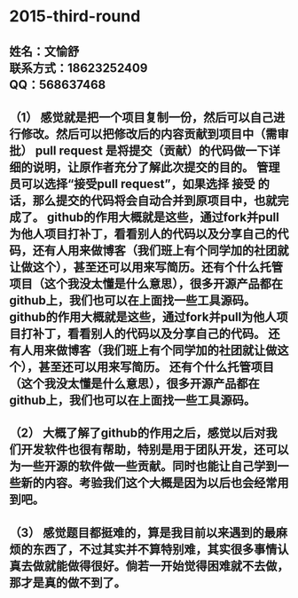# 2015-third-round
姓名：文愉舒   
联系方式：18623252409  
QQ：568637468  
---------------------------------------
（1）
感觉就是把一个项目复制一份，然后可以自己进行修改。然后可以把修改后的内容贡献到项目中（需审批）
pull request 是将提交（贡献）的代码做一下详细的说明，让原作者充分了解此次提交的目的。
管理员可以选择“接受pull request”，如果选择 接受 的话，那么提交的代码将会自动合并到原项目中，也就完成了。
github的作用大概就是这些，通过fork并pull为他人项目打补丁，看看别人的代码以及分享自己的代码，还有人用来做博客（我们班上有个同学加的社团就让做这个），甚至还可以用来写简历。还有个什么托管项目（这个我没太懂是什么意思），很多开源产品都在github上，我们也可以在上面找一些工具源码。
github的作用大概就是这些，通过fork并pull为他人项目打补丁，看看别人的代码以及分享自己的代码。
还有人用来做博客（我们班上有个同学加的社团就让做这个），甚至还可以用来写简历。
还有个什么托管项目（这个我没太懂是什么意思），很多开源产品都在github上，我们也可以在上面找一些工具源码。
---------------------------------------
（2）
大概了解了github的作用之后，感觉以后对我们开发软件也很有帮助，特别是用于团队开发，还可以为一些开源的软件做一些贡献。同时也能让自己学到一些新的内容。考验我们这个大概是因为以后也会经常用到吧。
---------------------------------------
（3）
感觉题目都挺难的，算是我目前以来遇到的最麻烦的东西了，不过其实并不算特别难，其实很多事情认真去做就能做得很好。倘若一开始觉得困难就不去做，那才是真的做不到了。
---------------------------------------
